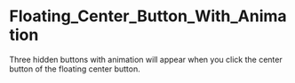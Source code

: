 # Floating_Center_Button_With_Animation
Three hidden buttons with animation will appear when you click the center button of the floating center button.
